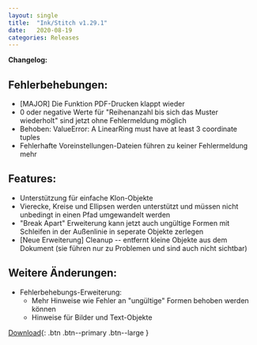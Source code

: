 ```yaml
---
layout: single
title:  "Ink/Stitch v1.29.1"
date:   2020-08-19
categories: Releases
---
```

**Changelog:**

## Fehlerbehebungen:

* [MAJOR] Die Funktion PDF-Drucken klappt wieder
* 0 oder negative Werte für "Reihenanzahl bis sich das Muster wiederholt" sind jetzt ohne Fehlermeldung möglich
* Behoben: ValueError: A LinearRing must have at least 3 coordinate tuples
* Fehlerhafte Voreinstellungen-Dateien führen zu keiner Fehlermeldung mehr

## Features:

* Unterstützung für einfache Klon-Objekte
* Vierecke, Kreise und Ellipsen werden unterstützt und müssen nicht unbedingt in einen Pfad umgewandelt werden
* "Break Apart" Erweiterung kann jetzt auch ungültige Formen mit Schleifen in der Außenlinie in seperate Objekte zerlegen
* [Neue Erweiterung] Cleanup -- entfernt kleine Objekte aus dem Dokument (sie führen nur zu Problemen und sind auch nicht sichtbar)

## Weitere Änderungen:

* Fehlerbehebungs-Erweiterung:
  * Mehr Hinweise wie Fehler an "ungültige" Formen behoben werden können
  * Hinweise für Bilder und Text-Objekte

[Download](https://github.com/inkstitch/inkstitch/releases/tag/v1.29.1){: .btn .btn--primary .btn--large }
